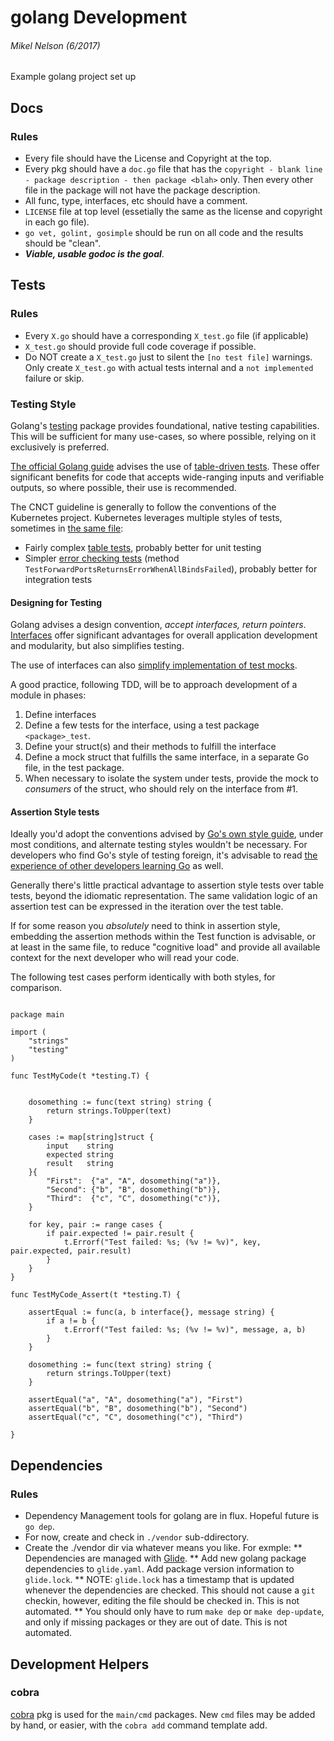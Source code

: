 # golang Development

###### Mikel Nelson (6/2017)
Example golang project set up

## Docs
### Rules
* Every file should have the License and Copyright at the top.
* Every pkg should have a `doc.go` file that has the `copyright - blank line - package description - then package <blah>` only. Then every other file in the package will not have the package description.
* All func, type, interfaces, etc should have a comment.
* `LICENSE` file at top level (essetially the same as the license and copyright in each go file).
* `go vet, golint, gosimple` should be run on all code and the results should be "clean".
* ***Viable, usable godoc is the goal***.

## Tests
### Rules
* Every `X.go` should have a corresponding `X_test.go` file (if applicable)
* `X_test.go` should provide full code coverage if possible.
* Do NOT create a `X_test.go` just to silent the `[no test file]` warnings.  Only create `X_test.go` with actual tests internal and a `not implemented` failure or skip.

### Testing Style

Golang's [testing][1] package provides foundational, native testing capabilities.
This will be sufficient for many use-cases, so where possible, relying on it 
exclusively is preferred. 

[The official Golang guide][2] advises the use of [table-driven tests][3]. These 
offer significant benefits for code that accepts wide-ranging inputs and 
verifiable outputs, so where possible, their use is recommended.

The CNCT guideline is generally to follow the conventions of the Kubernetes
project. Kubernetes leverages multiple styles of tests, sometimes in [the same file][7]:

- Fairly complex [table tests][6], probably better for unit testing
- Simpler [error checking tests][5] (method `TestForwardPortsReturnsErrorWhenAllBindsFailed`), probably better for integration tests


#### Designing for Testing

Golang advises a design convention, _accept interfaces, return pointers_.
[Interfaces][8] offer significant advantages for overall application development and modularity,
but also simplifies testing.

The use of interfaces can also [simplify implementation of test mocks][9].

A good practice, following TDD, will be to approach development of a module in phases:

1. Define interfaces
2. Define a few tests for the interface, using a test package `<package>_test`.
3. Define your struct(s) and their methods to fulfill the interface
4. Define a mock struct that fulfills the same interface, in a separate Go file, in the test package.
5. When necessary to isolate the system under tests, provide the mock to _consumers_ of the struct, who should rely on the interface from #1.

#### Assertion Style tests

Ideally you'd adopt the conventions advised by [Go's own style guide][2], under 
most conditions, and alternate testing styles wouldn't be necessary. For 
developers who find Go's style of testing foreign, it's advisable to read 
[the experience of other developers learning Go][4] as well. 

Generally there's little practical advantage to assertion style tests over
table tests, beyond the idiomatic representation. The same validation logic
of an assertion test can be expressed in the iteration over the test table.

If for some reason you _absolutely_ need to think in assertion style,
embedding the assertion methods within the Test function is advisable, or at
least in the same file, to reduce "cognitive load" and provide all available 
context for the next developer who will read your code.

The following test cases perform identically with both styles, for comparison.


```golang

package main

import (
    "strings"
    "testing"
)

func TestMyCode(t *testing.T) {


    dosomething := func(text string) string {
        return strings.ToUpper(text)
    }

    cases := map[string]struct {
        input    string
        expected string
        result   string
    }{
        "First":  {"a", "A", dosomething("a")},
        "Second": {"b", "B", dosomething("b")},
        "Third":  {"c", "C", dosomething("c")},
    }

    for key, pair := range cases {
        if pair.expected != pair.result {
            t.Errorf("Test failed: %s; (%v != %v)", key, pair.expected, pair.result)
        }
    }
}

func TestMyCode_Assert(t *testing.T) {

    assertEqual := func(a, b interface{}, message string) {
        if a != b {
            t.Errorf("Test failed: %s; (%v != %v)", message, a, b)
        }
    }

    dosomething := func(text string) string {
        return strings.ToUpper(text)
    }

    assertEqual("a", "A", dosomething("a"), "First")
    assertEqual("b", "B", dosomething("b"), "Second")
    assertEqual("c", "C", dosomething("c"), "Third")

}

```


## Dependencies
### Rules
* Dependency Management tools for golang are in flux.  Hopeful future is `go dep`.  
* For now, create and check in `./vendor` sub-ddirectory.
* Create the ./vendor dir via whatever means you like.  For exmple:
** Dependencies are managed with [Glide](https://github.com/Masterminds/glide).
** Add new golang package dependencies to `glide.yaml`.  Add package version information to `glide.lock`.
** NOTE: `glide.lock` has a timestamp that is updated whenever the dependencies are checked.  This should not cause a `git` checkin, however, editing the file should be checked in.  This is not automated.
** You should only have to rum `make dep` or `make dep-update`, and only if missing packages or they are out of date.  This is not automated.


## Development Helpers
### cobra
[cobra](https://github.com/spf13/cobra) pkg is used for the `main/cmd` packages.  New `cmd` files may be added by hand, or easier, with the `cobra add` command template add.
 


[1]: https://golang.org/pkg/testing/
[2]: https://github.com/golang/go/wiki/TableDrivenTests
[3]: https://golang.org/doc/code.html#Testing
[4]: https://medium.com/@benbjohnson/structuring-tests-in-go-46ddee7a25c
[5]: https://github.com/kubernetes/kubernetes/blob/master/pkg/client/tests/portfoward_test.go
[6]: https://github.com/kubernetes/kubernetes/blob/master/pkg/kubectl/deployment_test.go
[7]: https://github.com/kubernetes/kubernetes/blob/master/pkg/kubectl/stop_test.go
[8]: https://gobyexample.com/interfaces
[9]: https://nathanleclaire.com/blog/2015/10/10/interfaces-and-composition-for-effective-unit-testing-in-golang/

